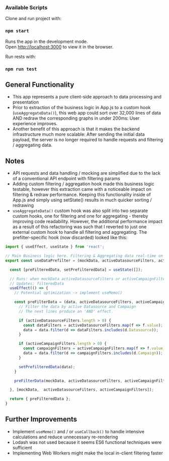 ### Available Scripts

Clone and run project with:

### `npm start`

Runs the app in the development mode.<br />
Open [http://localhost:3000](http://localhost:3000) to view it in the browser.

Run rests with:

### `npm run test`

## General Functionality

- This app represents a pure client-side approach to data processing and presentation
- Prior to extraction of the business logic in App.js to a custom hook (`useAggregateData()`), this web app could sort over 32,000 lines of data AND redraw the corresponding graphs in under 200ms: User experience improves.
- Another benefit of this approach is that it makes the backend infrastructure much more scalable: After sending the initial data payload, the server is no longer required to handle requests and filtering / aggregating data.

## Notes

- API requests and data handling / mocking are simplified due to the lack of a conventional API endpoint with filtering params
- Adding custom filtering / aggregation hook made this business logic testable, however this extraction came with a noticeable impact on filtering & redraw performance. Keeping this functionality inside of App.js and simply using setState() results in much quicker sorting / redrawing
- `useAggregateData()` custom hook was also split into two separate custom hooks, one for filtering and one for aggregating - thereby improving code readability. However, the additional performance impact as a result of this refactoring was such that I reverted to just one external custom hook to handle all filtering and aggregating. The prefilter-specific hook (now discarded) looked like this:

```javascript
import { useEffect, useState } from 'react';

// Main Business logic here. Filtering & Aggregating data real-time on Client
export const useDataPrefilter = (mockData, activeDatasourceFilters, activeCampaignFilters) => {

  const [preFilteredData, setPrefilteredData] = useState([]);

  // Runs: when mockData activeDatasourceFilters or activeCampaignFilters change
  // Updates: filteredData
  useEffect(() => {
    // Potential optimization -> implement useMemo()

    const preFilterData = (data, activeDatasourceFilters, activeCampaignFilters) => {
      // Filter the data by active Datasource and Campaign
      // The next lines produce an 'AND' effect.

      if (activeDatasourceFilters.length > 0) {
        const dataFilters = activeDatasourceFilters.map(f => f.value);
        data = data.filter(d => dataFilters.includes(d.Datasource));
      }

      if (activeCampaignFilters.length > 0) {
        const campaignFilters = activeCampaignFilters.map(f => f.value);
        data = data.filter(d => campaignFilters.includes(d.Campaign));
      }

      setPrefilteredData(data);
    }

    preFilterData(mockData, activeDatasourceFilters, activeCampaignFilters);

  }, [mockData,  activeDatasourceFilters, activeCampaignFilters]);

  return { preFilteredData };
}
```

## Further Improvements

- Implement `useMemo()` and / or `useCallback()` to handle intensive calculations and reduce unnecessary re-rendering
- Lodash was not used because it seems ES6 functional techniques were sufficient
- Implementing Web Workers might make the local in-client filtering faster
